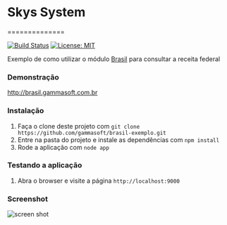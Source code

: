 

# Skys System
==============

[![Build Status](https://travis-ci.org/augustoberwaldt/diseases-recognition.svg?branch=master)](https://travis-ci.org/augustoberwaldt/diseases-recognition)
[![License: MIT](https://img.shields.io/badge/License-MIT-yellow.svg)](https://opensource.org/licenses/MIT)



Exemplo de como utilizar o módulo [Brasil](https://github.com/gammasoft/brasil) para consultar a receita federal

### Demonstração

http://brasil.gammasoft.com.br

### Instalação

1. Faça o clone deste projeto com `git clone https://github.com/gammasoft/brasil-exemplo.git`
2. Entre na pasta do projeto e instale as dependências com `npm install`
3. Rode a aplicação com `node app`

### Testando a aplicação

1. Abra o browser e visite a página `http://localhost:9000`

### Screenshot

![screen shot](https://cloud.githubusercontent.com/assets/522043/4519537/2db30ec8-4cc0-11e4-8957-34cbb0fd1b75.png)




